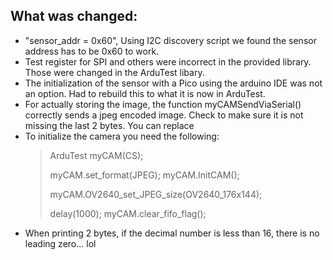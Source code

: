 ## What was changed:
* "sensor_addr = 0x60", Using I2C discovery script we found the sensor address has to be 0x60 to work.
* Test register for SPI and others were incorrect in the provided library.  Those were changed in the ArduTest libary.
* The initialization of the sensor with a Pico using the arduino IDE was not an option.  Had to rebuild this to what it is now in ArduTest.
* For actually storing the image, the function myCAMSendViaSerial() correctly sends a jpeg encoded image.  Check to make sure it is not missing the last 2 bytes.  You can replace 
* To initialize the camera you need the following:
    > ArduTest myCAM(CS);
    >
    > myCAM.set_format(JPEG);
    > myCAM.InitCAM();
    >
    > myCAM.OV2640_set_JPEG_size(OV2640_176x144);
    >
    > delay(1000);
    > myCAM.clear_fifo_flag();
* When printing 2 bytes, if the decimal number is less than 16, there is no leading zero... lol
